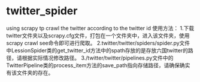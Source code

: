 # twitter_spider
using scrapy tp crawl the twitter according to the twitter id
使用方法：
1.下载twitter文件夹以及scrapy.cfg文件，打包在一个文件夹中，进入该文件夹，使用scrapy crawl see命令即可进行爬取。
2.twitter/twitter/spiders/spider.py文件中LessionSpider类的get_twitter_id方法中的spath存放的是存放六国twitter的路径，请根据实际情况修改路径。
3./twitter/twitter/pipelines.py文件中的TwitterPipeline类的process_item方法的save_path指向存储路径，请确保确实有该文件夹的存在。
